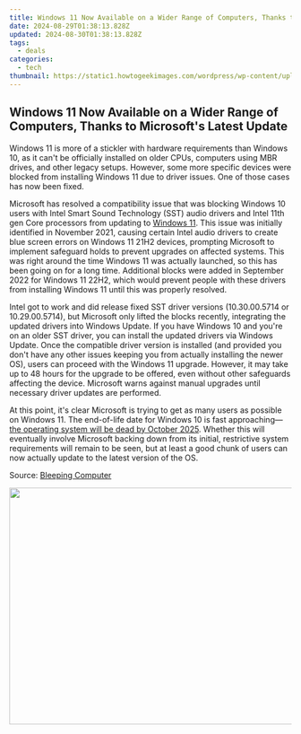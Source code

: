 ```yaml
---
title: Windows 11 Now Available on a Wider Range of Computers, Thanks to Microsoft's Latest Update
date: 2024-08-29T01:38:13.828Z
updated: 2024-08-30T01:38:13.828Z
tags:
  - deals
categories:
  - tech
thumbnail: https://static1.howtogeekimages.com/wordpress/wp-content/uploads/2024/01/windows-11-logo.jpg
---
```


## Windows 11 Now Available on a Wider Range of Computers, Thanks to Microsoft's Latest Update

Windows 11 is more of a stickler with hardware requirements than Windows 10, as it can't be officially installed on older CPUs, computers using MBR drives, and other legacy setups. However, some more specific devices were blocked from installing Windows 11 due to driver issues. One of those cases has now been fixed.

 Microsoft has resolved a compatibility issue that was blocking Windows 10 users with Intel Smart Sound Technology (SST) audio drivers and Intel 11th gen Core processors from updating to [Windows 11](https://some-approaches.techidaily.com/updated-unveiling-alternatives-to-sns-hdr-in-a-crowded-space/). This issue was initially identified in November 2021, causing certain Intel audio drivers to create blue screen errors on Windows 11 21H2 devices, prompting Microsoft to implement safeguard holds to prevent upgrades on affected systems. This was right around the time Windows 11 was actually launched, so this has been going on for a long time. Additional blocks were added in September 2022 for Windows 11 22H2, which would prevent people with these drivers from installing Windows 11 until this was properly resolved.

 Intel got to work and did release fixed SST driver versions (10.30.00.5714 or 10.29.00.5714), but Microsoft only lifted the blocks recently, integrating the updated drivers into Windows Update. If you have Windows 10 and you're on an older SST driver, you can install the updated drivers via Windows Update. Once the compatible driver version is installed (and provided you don't have any other issues keeping you from actually installing the newer OS), users can proceed with the Windows 11 upgrade. However, it may take up to 48 hours for the upgrade to be offered, even without other safeguards affecting the device. Microsoft warns against manual upgrades until necessary driver updates are performed.

 At this point, it's clear Microsoft is trying to get as many users as possible on Windows 11\. The end-of-life date for Windows 10 is fast approaching—[the operating system will be dead by October 2025](https://hardware-tips.techidaily.com/unlocking-innovations-in-computers-and-electronics-on-toms-hardware/). Whether this will eventually involve Microsoft backing down from its initial, restrictive system requirements will remain to be seen, but at least a good chunk of users can now actually update to the latest version of the OS.

 Source: [Bleeping Computer](https://www.bleepingcomputer.com/news/microsoft/microsoft-lifts-windows-11-block-on-some-intel-systems-after-2-years/)

<ins class="adsbygoogle"
     style="display:block"
     data-ad-format="autorelaxed"
     data-ad-client="ca-pub-7571918770474297"
     data-ad-slot="1223367746"></ins>



<ins class="adsbygoogle"
     style="display:block"
     data-ad-client="ca-pub-7571918770474297"
     data-ad-slot="8358498916"
     data-ad-format="auto"
     data-full-width-responsive="true"></ins>



<!-- affiliate ads begin -->
<a href="https://parisrhonecom.sjv.io/c/5597632/1896607/21553" target="_top" id="1896607"><img src="//a.impactradius-go.com/display-ad/21553-1896607" border="0" alt="" width="750" height="422"/></a><img height="0" width="0" src="https://imp.pxf.io/i/5597632/1896607/21553" style="position:absolute;visibility:hidden;" border="0" />
<!-- affiliate ads end -->
